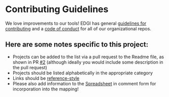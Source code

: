 # Contributing Guidelines

We love improvements to our tools! EDGI has general [guidelines for contributing][edgi-contributing] and a [code of conduct][edgi-conduct] for all of our organizational repos.

## Here are some notes specific to this project:

* Projects can be added to the list via a pull request to the Readme file, as shown in PR [#2](https://github.com/edgi-govdata-archiving/awesome-website-change-monitoring/pull/2) (although ideally you would include some description in the pull request)
* Projects should be listed alphabetically in the appropriate category
* Links should be [reference-style](https://www.markdownguide.org/basic-syntax/#reference-style-links)
* Please also add information to the [Spreadsheet](https://docs.google.com/spreadsheets/d/1TqKX1PA2eOszLgb8Vejw5GPe4STJkHWFe2_IUa3t5gM/edit#gid=0) in comment form for incorporation into the mapping!

<!-- Links -->
[edgi-conduct]: https://github.com/edgi-govdata-archiving/overview/blob/master/CONDUCT.md
[edgi-contributing]: https://github.com/edgi-govdata-archiving/overview/blob/master/CONTRIBUTING.md
